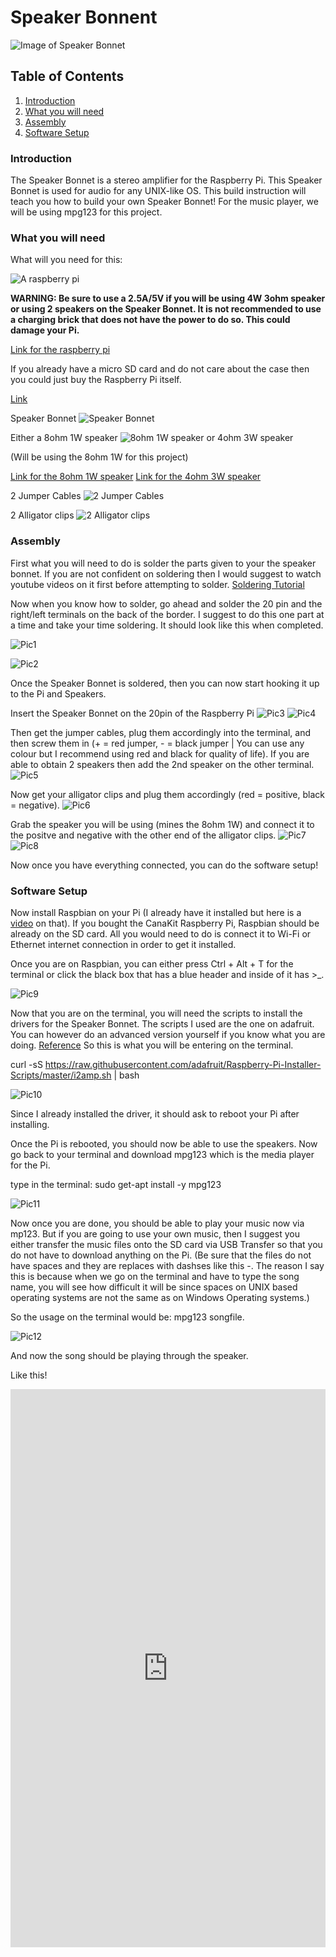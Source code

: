# Speaker Bonnent

![Image of Speaker Bonnet](https://github.com/githubofryry/BluetoothSpeakers/blob/master/documentation/IMG_4650.JPG?raw=true)

## Table of Contents
1. [Introduction](#introduction)
2. [What you will need](#what-you-will-need)
3. [Assembly](#assembly)
4. [Software Setup](#software-setup)


### Introduction

The Speaker Bonnet is a stereo amplifier for the Raspberry Pi. This Speaker Bonnet is used for audio for any UNIX-like OS.
This build instruction will teach you how to build your own Speaker Bonnet!
For the music player, we will be using mpg123 for this project. 

### What you will need

What will you need for this:

![A raspberry pi](https://github.com/githubofryry/BluetoothSpeakers/blob/master/documentation/IMG_4651.JPG?raw=true)

**WARNING: Be sure to use a 2.5A/5V if you will be using 4W 3ohm speaker or using 2 speakers on the Speaker Bonnet. It is not recommended to use a charging brick that does not have the power to do so. This could damage your Pi.**

[Link for the raspberry pi](https://www.amazon.ca/CanaKit-Raspberry-Complete-Starter-Kit/dp/B01CCF6V3A/ref=sr_1_5?s=electronics&ie=UTF8&qid=1516598053&sr=1-5&keywords=raspberry+pi+3)

If you already have a micro SD card and do not care about the case then you could just buy the Raspberry Pi itself.


[Link](https://www.amazon.ca/Raspberry-Pi-RASPBERRYPI3-MODB-1GB-Model-Motherboard/dp/B01CD5VC92/ref=sr_1_4?s=electronics&ie=UTF8&qid=1516598053&sr=1-4&keywords=raspberry+pi+3)

Speaker Bonnet
![Speaker Bonnet](https://github.com/githubofryry/BluetoothSpeakers/blob/master/documentation/IMG_4652.JPG?raw=true)

Either a 8ohm 1W speaker ![8ohm 1W speaker](https://github.com/githubofryry/BluetoothSpeakers/blob/master/documentation/IMG_4653.JPG?raw=true) 
or 4ohm 3W speaker 

(Will be using the 8ohm 1W for this project)

[Link for the 8ohm 1W speaker](https://www.adafruit.com/product/1313)
[Link for the 4ohm 3W speaker](https://www.adafruit.com/product/1314)

2 Jumper Cables
![2 Jumper Cables](https://github.com/githubofryry/BluetoothSpeakers/blob/master/documentation/IMG_4654.JPG?raw=true)

2 Alligator clips
![2 Alligator clips](https://github.com/githubofryry/BluetoothSpeakers/blob/master/documentation/IMG_4655.JPG?raw=true)



### Assembly

First what you will need to do is solder the parts given to your the speaker bonnet. If you are not confident on 
soldering then I would suggest to watch youtube videos on it first before attempting to solder. 
[Soldering Tutorial](https://www.youtube.com/watch?v=AqvHogekDI4)

Now when you know how to solder, go ahead and solder the 20 pin and the right/left terminals on the back of the border.
I suggest to do this one part at a time and take your time soldering.
It should look like this when completed.

![Pic1](https://github.com/githubofryry/BluetoothSpeakers/blob/master/documentation/IMG_4656.JPG?raw=true)

![Pic2](https://github.com/githubofryry/BluetoothSpeakers/blob/master/documentation/IMG_4657.JPG?raw=true)

Once the Speaker Bonnet is soldered, then you can now start hooking it up to the Pi and Speakers.

Insert the Speaker Bonnet on the 20pin of the Raspberry Pi
![Pic3](https://github.com/githubofryry/BluetoothSpeakers/blob/master/documentation/IMG_4658.JPG?raw=true)
![Pic4](https://github.com/githubofryry/BluetoothSpeakers/blob/master/documentation/IMG_4659.JPG?raw=true)

Then get the jumper cables, plug them accordingly into the terminal, and then screw them in (+ = red jumper, - = black jumper | You can use any colour but I recommend using red and black for quality of life). If you are able to obtain 2 speakers then add the 2nd speaker on the other terminal.
![Pic5](https://github.com/githubofryry/BluetoothSpeakers/blob/master/documentation/IMG_4660.JPG?raw=true)

Now get your alligator clips and plug them accordingly (red = positive, black = negative). 
![Pic6](https://github.com/githubofryry/BluetoothSpeakers/blob/master/documentation/IMG_4661.JPG?raw=true)

Grab the speaker you will be using (mines the 8ohm 1W) and connect it to the positve and negative with the other end of the alligator clips.
![Pic7](https://github.com/githubofryry/BluetoothSpeakers/blob/master/documentation/IMG_4662.JPG?raw=true)
![Pic8](https://github.com/githubofryry/BluetoothSpeakers/blob/master/documentation/IMG_4663.JPG?raw=true)


Now once you have everything connected, you can do the software setup!

### Software Setup

Now install Raspbian on your Pi (I already have it installed but here is a [video](https://www.youtube.com/watch?v=GJDIgS8nres) on that). If you bought the CanaKit Raspberry Pi, Raspbian should be already on the SD card. All you would need to do is connect it to Wi-Fi or Ethernet internet connection in order to get it installed.

Once you are on Raspbian, you can either press Ctrl + Alt + T for the terminal or click the black box that has a blue header and inside of it has >_.

![Pic9](https://github.com/githubofryry/BluetoothSpeakers/blob/master/documentation/2018-01-22-153723_1824x984_scrot.png?raw=true)

Now that you are on the terminal, you will need the scripts to install the drivers for the Speaker Bonnet. The scripts I used are the one on adafruit. You can however do an advanced version yourself if you know what you are doing. [Reference](https://learn.adafruit.com/adafruit-speaker-bonnet-for-raspberry-pi/raspberry-pi-usage)
So this is what you will be entering on the terminal.

curl -sS https://raw.githubusercontent.com/adafruit/Raspberry-Pi-Installer-Scripts/master/i2amp.sh | bash

![Pic10](https://github.com/githubofryry/BluetoothSpeakers/blob/master/documentation/2018-01-22-154135_1824x984_scrot.png?raw=true)

Since I already installed the driver, it should ask to reboot your Pi after installing. 

Once the Pi is rebooted, you should now be able to use the speakers. Now go back to your terminal and download mpg123 which is
the media player for the Pi. 

type in the terminal: sudo get-apt install -y mpg123

![Pic11](https://github.com/githubofryry/BluetoothSpeakers/blob/master/documentation/2018-01-22-154857_1824x984_scrot.png?raw=true)

Now once you are done, you should be able to play your music now via mp123. But if you are going to use your own music, then
I suggest you either transfer the music files onto the SD card via USB Transfer so that you do not have to download anything on the Pi. 
(Be sure that the files do not have spaces and they are replaces with dashses like this -. The reason I say this is because when we go on the terminal and have to type the song name, you will see how difficult it will be since spaces on UNIX based operating systems are not the same as on Windows Operating systems.)

So the usage on the terminal would be: mpg123 songfile.

![Pic12](https://github.com/githubofryry/BluetoothSpeakers/blob/master/documentation/2018-01-22-160400_1824x984_scrot.png?raw=true)

And now the song should be playing through the speaker. 

Like this!

<div style="width: 100%; height: 0px; position: relative; padding-bottom: 177.228%;"><iframe src="https://streamable.com/s/cy5go/iueict" frameborder="0" width="100%" height="100%" allowfullscreen style="width: 100%; height: 100%; position: absolute;"></iframe></div>

 

